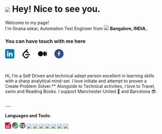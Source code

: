 <h1><img src="https://emojis.slackmojis.com/emojis/images/1531849430/4246/blob-sunglasses.gif?1531849430" width="30"/> Hey! Nice to see you.</h1>

<p>Welcome to my page! </br> I'm Gnana sekar, Automation Test Engineer from <img src="https://cdn-icons-png.flaticon.com/512/3909/3909444.png" width="13"/> <b>Bangalore, INDIA</b>,. </p>
<h3>You can have touch with me here</h3>


<p align="left">
<a href="https://www.linkedin.com/in/gnana-sekar-thangavel-sdet/" target="_blank"><img height="30" src="https://raw.githubusercontent.com/gnanasekart/gnanasekart/master/resources/png/linkedin.png?raw=true"></a>&nbsp;&nbsp;&nbsp;&nbsp;&nbsp;
<a href="https://leetcode.com/tgs69/" target="_blank"><img height="30" src="https://raw.githubusercontent.com/gnanasekart/gnanasekart/master/resources/png/leetcode.png?raw=true"></a>&nbsp;&nbsp;&nbsp;&nbsp;&nbsp;
<a href="https://" target="_blank"><img height="30" src="https://raw.githubusercontent.com/gnanasekart/gnanasekart/master/resources/png/medium.png?raw=true"></a>&nbsp;&nbsp;&nbsp;&nbsp;&nbsp;
<a href="https://www.linkedin.com/in/gnana-sekar-thangavel-sdet/" target="_blank"><img height="30" src="https://raw.githubusercontent.com/gnanasekart/gnanasekart/master/resources/png/facebook.png?raw=true"></a>&nbsp;&nbsp;&nbsp;&nbsp;&nbsp;
<p>

<br>

Hi, I'm a Self Driven and technical adept person excellent in learning skills with a sharp analytical mind-set. I love initiate and attempt to proven a Create Problem Solver.** Alongside to Technical activities, I love to Travel, swim and Reading Books.
I support Manchester United 👿 and Barcelona 😎.

<br>
---

**Languages and Tools:**
<br>

<code><img height="20" src="https://raw.githubusercontent.com/gnanasekart/gnanasekart/master/resources/png/selenium.svg?raw=true"></code>
<code><img height="20" src="https://raw.githubusercontent.com/gnanasekart/gnanasekart/master/resources/png/rest-assured.png?raw=true"></code>
<code><img height="20" src="https://raw.githubusercontent.com/gnanasekart/gnanasekart/master/resources/png/cypress.png?raw=true"></code>
<code><img height="20" src="https://raw.githubusercontent.com/gnanasekart/gnanasekart/master/resources/png/java.svg?raw=true"></code>
<code><img height="20" src="https://raw.githubusercontent.com/gnanasekart/gnanasekart/master/resources/png/javascript.svg?raw=true"></code>
<code><img height="20" src="https://raw.githubusercontent.com/gnanasekart/gnanasekart/master/resources/png/jenkins.svg?raw=true"></code>
<code><img height="20" src="https://raw.githubusercontent.com/gnanasekart/gnanasekart/master/resources/png/git.svg?raw=true"></code>
<code><img height="20" src="https://raw.githubusercontent.com/gnanasekart/gnanasekart/master/resources/png/jmeter.svg?raw=true"></code>
<code><img height="20" src="https://raw.githubusercontent.com/gnanasekart/gnanasekart/master/resources/png/docker.svg?raw=true"></code>
<code><img height="20" src="https://raw.githubusercontent.com/gnanasekart/gnanasekart/master/resources/png/kubermetes.svg?raw=true"></code>

<br>






